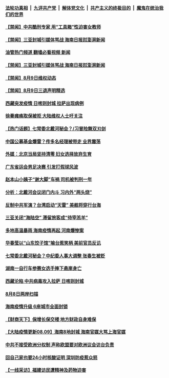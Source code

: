 ####  [法轮功真相](../../../../basic/blob/master/README.md?t=08100031) &nbsp;|&nbsp; [九评共产党](../../../../9ping.md/blob/master/README.md?t=08100031) &nbsp;|&nbsp; [解体党文化](../../../../jtdwh.md/blob/master/README.md?t=08100031)  &nbsp;|&nbsp; [共产主义的终极目的](../../../../gczydzjmd.md/blob/master/README.md?t=08100031) &nbsp;|&nbsp; [魔鬼在统治我们的世界](../../../../mgztzwmdsj.md/blob/master/README.md?t=08100031) 

#### [【禁闻】中共酷刑专家 用“工具箱”性迫害女教师](../pages/prog204/a103498367.md?t=08100031) 


#### [【禁闻】三亚封城引媒体骂战 海南日报怼澎湃新闻](../pages/prog204/a103498363.md?t=08100031) 
#### [油管热门频道 翻墙必看视频 新闻](http://45.76.130.85:81/youtube.html?08100031)
#### [【禁闻】三亚封城引媒体骂战 海南日报怼澎湃新闻](../pages/prog204/a103498363.md?t=08100031) 

#### [【禁闻】8月9日维权动态](../pages/prog204/a103498358.md?t=08100031) 

#### [【禁闻】8月9日三退声明精选](../pages/prog204/a103498355.md?t=08100031) 

#### [西藏突发疫情 日喀则封城 拉萨出现病例](../pages/prog204/a103498237.md?t=08100031) 

#### [徐秦瘫痪取保被拒 大陆维权人士吁关注](../pages/prog204/a103498232.md?t=08100031) 

#### [【热门话题】七常委北戴河秘会？/习冒险舞双刃剑](../pages/prog204/a103498265.md?t=08100031) 

#### [中国公募基金爆雷？传多名经理被带走 业界震荡](../pages/prog204/a103498223.md?t=08100031) 

#### [外媒：北京当局坚持清零 妇女选择放弃生育](../pages/prog204/a103498222.md?t=08100031) 

#### [广东省运会男足决赛 引发打假球风波](../pages/prog204/a103498166.md?t=08100031) 

#### [赵本山小姨子“谢大脚”车祸 司机被判刑一年](../pages/prog204/a103498164.md?t=08100031) 

#### [分析：北戴河会议闭门内斗 习内外“两头烧”](../pages/prog204/a103498123.md?t=08100031) 

#### [反制中共军演？台湾启动“天雷” 美舰将穿行台海](../pages/prog204/a103498116.md?t=08100031) 

#### [三亚关闭“海陆空” 滞留旅客成“待宰羔羊”](../pages/prog204/a103497967.md?t=08100031) 

#### [多地高温暴雨 海南疫情再起 河南爆惨案](../pages/prog204/a103497961.md?t=08100031) 


#### [华春莹以“山东饺子馆”喻台惹笑柄 美前官员反讥](../pages/prog204/a103497989.md?t=08100031) 

#### [七常委北戴河秘会？中纪委人事大调整 张春生被贬](../pages/prog204/a103497991.md?t=08100031) 

#### [湖南一自行车参赛女选手摔下悬崖身亡](../pages/prog204/a103497922.md?t=08100031) 

#### [西藏沦陷 中共病毒攻入拉萨 日喀则封城](../pages/prog204/a103497900.md?t=08100031) 


#### [8月8日两岸扫描](../pages/prog204/a103497797.md?t=08100031) 

#### [海南疫情升级 6座城市全面封锁](../pages/prog204/a103497795.md?t=08100031) 

#### [【财商天下】保增长保交楼 地方财政自身难保](../pages/prog204/a103497790.md?t=08100031) 

#### [【大陆疫情更新08.09】海南8地封城 海南官媒大骂上海官媒](../pages/prog204/a103497127.md?t=08100031) 


#### [中共不接受欧洲分权制 声称欧盟要对欧洲议会访台负责](../pages/prog204/a103497716.md?t=08100031) 

#### [回自己家也要24小时核酸证明 深圳防疫惹众怒](../pages/prog204/a103497668.md?t=08100031) 

#### [【一线采访】福建访民遭精神及药物迫害](../pages/prog204/a103497600.md?t=08100031) 

<img src='http://gfw-breaker.win/goodnews/indexes/prog204.md' width='0px' height='0px'/>
